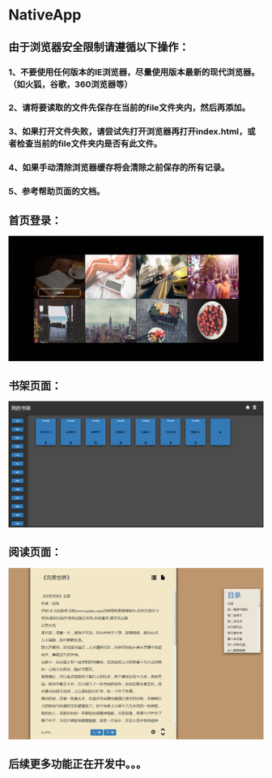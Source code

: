 ﻿# NativeApp

## 由于浏览器安全限制请遵循以下操作：<br>     
### 1、不要使用任何版本的IE浏览器，尽量使用版本最新的现代浏览器。（如火狐，谷歌，360浏览器等）<br> 
### 2、请将要读取的文件先保存在当前的file文件夹内，然后再添加。<br>
### 3、如果打开文件失败，请尝试先打开浏览器再打开index.html，或者检查当前的file文件夹内是否有此文件。<br>
### 4、如果手动清除浏览器缓存将会清除之前保存的所有记录。<br>
### 5、参考帮助页面的文档。<br>

## 首页登录：
![image](https://github.com/Allurx/NativeApp/raw/master/screenshots/1.png)

## 书架页面：
![image](https://github.com/Allurx/NativeApp/raw/master/screenshots/2.png)

## 阅读页面：
![image](https://github.com/Allurx/NativeApp/raw/master/screenshots/3.png)

## 后续更多功能正在开发中。。。